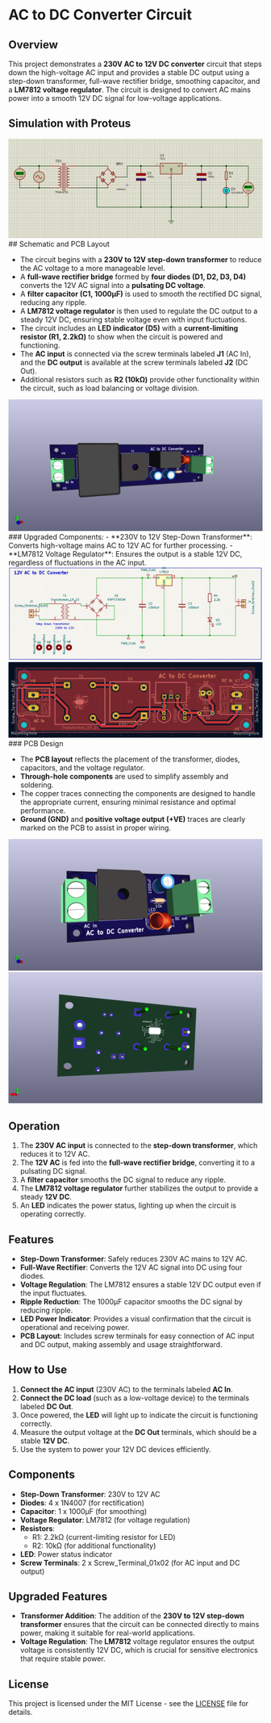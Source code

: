 # AC to DC Converter Circuit

## Overview

This project demonstrates a **230V AC to 12V DC converter** circuit that steps down the high-voltage AC input and provides a stable DC output using a step-down transformer, full-wave rectifier bridge, smoothing capacitor, and a **LM7812 voltage regulator**. The circuit is designed to convert AC mains power into a smooth 12V DC signal for low-voltage applications.
## Simulation with Proteus 
<img src="images/Proteus.png">
## Schematic and PCB Layout

- The circuit begins with a **230V to 12V step-down transformer** to reduce the AC voltage to a more manageable level.
- A **full-wave rectifier bridge** formed by **four diodes (D1, D2, D3, D4)** converts the 12V AC signal into a **pulsating DC voltage**.
- A **filter capacitor (C1, 1000µF)** is used to smooth the rectified DC signal, reducing any ripple.
- A **LM7812 voltage regulator** is then used to regulate the DC output to a steady 12V DC, ensuring stable voltage even with input fluctuations.
- The circuit includes an **LED indicator (D5)** with a **current-limiting resistor (R1, 2.2kΩ)** to show when the circuit is powered and functioning.
- The **AC input** is connected via the screw terminals labeled **J1** (AC In), and the **DC output** is available at the screw terminals labeled **J2** (DC Out).
- Additional resistors such as **R2 (10kΩ)** provide other functionality within the circuit, such as load balancing or voltage division.
<img src ="/images/AC to  DC with Transformer.png">
### Upgraded Components:
- **230V to 12V Step-Down Transformer**: Converts high-voltage mains AC to 12V AC for further processing.
- **LM7812 Voltage Regulator**: Ensures the output is a stable 12V DC, regardless of fluctuations in the AC input.
<img src="/images/AC to DC converter with transformer Schmatic.png">
<img src="/images/Converter with Transformer.png">
### PCB Design

- The **PCB layout** reflects the placement of the transformer, diodes, capacitors, and the voltage regulator.
- **Through-hole components** are used to simplify assembly and soldering.
- The copper traces connecting the components are designed to handle the appropriate current, ensuring minimal resistance and optimal performance.
- **Ground (GND)** and **positive voltage output (+VE)** traces are clearly marked on the PCB to assist in proper wiring.

![PCB Design](images/upgraded2.png)
![3D PCB View](images/upgraded.png)

## Operation

1. The **230V AC input** is connected to the **step-down transformer**, which reduces it to 12V AC.
2. The **12V AC** is fed into the **full-wave rectifier bridge**, converting it to a pulsating DC signal.
3. A **filter capacitor** smooths the DC signal to reduce any ripple.
4. The **LM7812 voltage regulator** further stabilizes the output to provide a steady **12V DC**.
5. An **LED** indicates the power status, lighting up when the circuit is operating correctly.

## Features

- **Step-Down Transformer**: Safely reduces 230V AC mains to 12V AC.
- **Full-Wave Rectifier**: Converts the 12V AC signal into DC using four diodes.
- **Voltage Regulation**: The LM7812 ensures a stable 12V DC output even if the input fluctuates.
- **Ripple Reduction**: The 1000µF capacitor smooths the DC signal by reducing ripple.
- **LED Power Indicator**: Provides a visual confirmation that the circuit is operational and receiving power.
- **PCB Layout**: Includes screw terminals for easy connection of AC input and DC output, making assembly and usage straightforward.

## How to Use

1. **Connect the AC input** (230V AC) to the terminals labeled **AC In**.
2. **Connect the DC load** (such as a low-voltage device) to the terminals labeled **DC Out**.
3. Once powered, the **LED** will light up to indicate the circuit is functioning correctly.
4. Measure the output voltage at the **DC Out** terminals, which should be a stable **12V DC**.
5. Use the system to power your 12V DC devices efficiently.

## Components

- **Step-Down Transformer**: 230V to 12V AC
- **Diodes**: 4 x 1N4007 (for rectification)
- **Capacitor**: 1 x 1000µF (for smoothing)
- **Voltage Regulator**: LM7812 (for voltage regulation)
- **Resistors**:
  - R1: 2.2kΩ (current-limiting resistor for LED)
  - R2: 10kΩ (for additional functionality)
- **LED**: Power status indicator
- **Screw Terminals**: 2 x Screw_Terminal_01x02 (for AC input and DC output)

## Upgraded Features

- **Transformer Addition**: The addition of the **230V to 12V step-down transformer** ensures that the circuit can be connected directly to mains power, making it suitable for real-world applications.
- **Voltage Regulation**: The **LM7812** voltage regulator ensures the output voltage is consistently 12V DC, which is crucial for sensitive electronics that require stable power.

## License

This project is licensed under the MIT License - see the [LICENSE](LICENSE) file for details.
